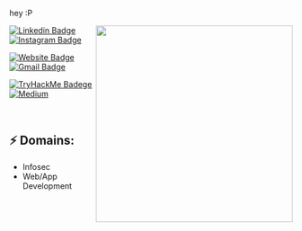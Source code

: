 
hey :P


<img align='right' src='https://c.tenor.com/RVGsaUPNlmUAAAAd/tusken-raider.gif' width='350' >


[![Linkedin Badge](https://img.shields.io/badge/LinkedIn-0077B5?style=for-the-badge&logo=linkedin&logoColor=white)](https://www.linkedin.com/in/utkar5hm/)
[![Instagram Badge](https://img.shields.io/badge/Instagram-E4405F?style=for-the-badge&logo=instagram&logoColor=white)](https://www.instagram.com/utkar5hm/)

[![Website Badge](	https://img.shields.io/badge/website-000000?style=for-the-badge&logo=About.me&logoColor=white)](https://utkar5hm.tk/)
[![Gmail Badge](https://img.shields.io/badge/Gmail-D14836?style=for-the-badge&logo=gmail&logoColor=white)](mailto:utkarshrm568@gmail.com)

[![TryHackMe Badege](https://img.shields.io/badge/-TryHackMe-red?style=for-the-badge&logo=TryHackMe)](https://tryhackme.com/p/Utkar5hM)
[![Medium](https://img.shields.io/badge/Medium-12100E?style=for-the-badge&logo=medium&logoColor=white)](https://medium.com/@utkar5hm)

<br>

## ⚡ Domains:

- Infosec
- Web/App Development

